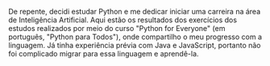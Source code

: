 De repente, decidi estudar Python e me dedicar iniciar uma carreira na área de Inteligência Artificial. Aqui estão os resultados dos exercícios dos estudos realizados por meio do curso "Python for Everyone" (em português, "Python para Todos"), onde compartilho o meu progresso com a linguagem. Já tinha experiência prévia com Java e JavaScript, portanto não foi complicado migrar para essa linguagem e aprendê-la.
